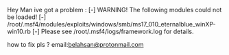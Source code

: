 Hey Man ive got a problem :
[-] WARNING! The following modules could not be loaded!
[-] 	/root/.msf4/modules/exploits/windows/smb/ms17_010_eternalblue_winXP-win10.rb
[-] Please see /root/.msf4/logs/framework.log for details.

how to fix pls ?
email:belahsan@protonmail.com
